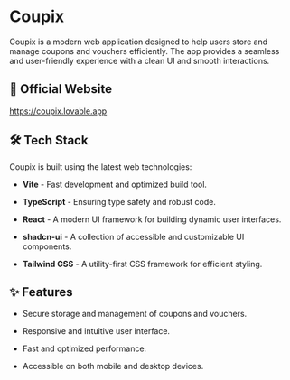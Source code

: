 Coupix
======

Coupix is a modern web application designed to help users store and manage coupons and vouchers efficiently. The app provides a seamless and user-friendly experience with a clean UI and smooth interactions.

🚀 Official Website
------------

https://coupix.lovable.app

🛠️ Tech Stack
--------------

Coupix is built using the latest web technologies:

*   **Vite** - Fast development and optimized build tool.
    
*   **TypeScript** - Ensuring type safety and robust code.
    
*   **React** - A modern UI framework for building dynamic user interfaces.
    
*   **shadcn-ui** - A collection of accessible and customizable UI components.
    
*   **Tailwind CSS** - A utility-first CSS framework for efficient styling.
    

✨ Features
----------

*   Secure storage and management of coupons and vouchers.
    
*   Responsive and intuitive user interface.
    
*   Fast and optimized performance.
    
*   Accessible on both mobile and desktop devices.
    
